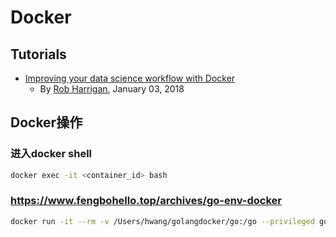 # Docker

## Tutorials
* [Improving your data science workflow with Docker](https://unsupervisedpandas.com/data-science/docker-for-data-science/)
  * By [Rob Harrigan](https://unsupervisedpandas.com/), January 03, 2018

## Docker操作

### 进入docker shell
```sh
docker exec -it <container_id> bash
```

### https://www.fengbohello.top/archives/go-env-docker
```sh
docker run -it --rm -v /Users/hwang/golangdocker/go:/go --privileged golang bash
```
